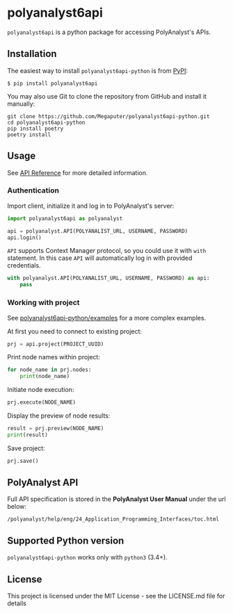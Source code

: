 # polyanalyst6api

`polyanalyst6api` is a python package for accessing PolyAnalyst's APIs.

## Installation

The easiest way to install `polyanalyst6api-python` is from [PyPI](https://pypi.org/project/polyanalyst6api/):

```
$ pip install polyanalyst6api
```

You may also use Git to clone the repository from GitHub and install it manually:

```
git clone https://github.com/Megaputer/polyanalyst6api-python.git
cd polyanalyst6api-python
pip install poetry
poetry install
```

## Usage

See [API Reference](https://megaputer.github.io/polyanalyst6api-python/) for more detailed information.

### Authentication

Import client, initialize it and log in to PolyAnalyst's server:

```python
import polyanalyst6api as polyanalyst

api = polyanalyst.API(POLYANALIST_URL, USERNAME, PASSWORD)
api.login()
```

`API` supports Context Manager protocol, so you could use it with `with` statement. In this case `API` will automatically log in with provided credentials.

```python
with polyanalyst.API(POLYANALIST_URL, USERNAME, PASSWORD) as api:
    pass
```

### Working with project

See [polyanalyst6api-python/examples](https://github.com/Megaputer/polyanalyst6api-python/tree/master/examples) for a more complex examples.

At first you need to connect to existing project:
```python
prj = api.project(PROJECT_UUID)
```

Print node names within project:
```python
for node_name in prj.nodes:
    print(node_name)
```

Initiate node execution:
```python
prj.execute(NODE_NAME)
```

Display the preview of node results:
```python
result = prj.preview(NODE_NAME)
print(result)
```

Save project:
```python
prj.save()
```

## PolyAnalyst API
Full API specification is stored in the **PolyAnalyst User Manual** under the url below:

```
/polyanalyst/help/eng/24_Application_Programming_Interfaces/toc.html
```

## Supported Python version

`polyanalyst6api-python` works only with `python3` (3.4+).

## License

This project is licensed under the MIT License - see the LICENSE.md file for details
